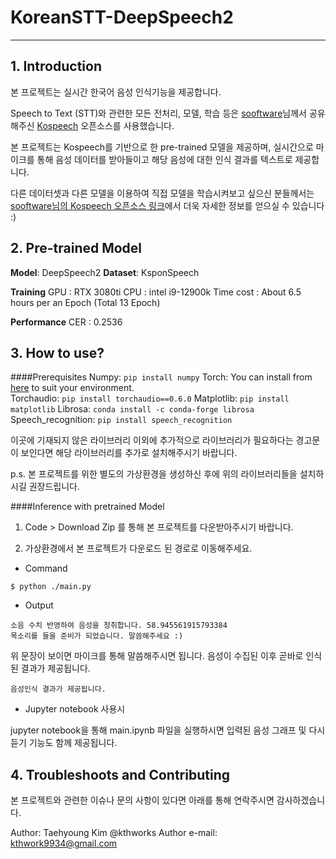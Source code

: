 # KoreanSTT-DeepSpeech2

---

## 1. Introduction

본 프로젝트는 실시간 한국어 음성 인식기능을 제공합니다.  

Speech to Text (STT)와 관련한 모든 전처리, 모델, 학습 등은 [sooftware](https://github.com/sooftware)님께서 공유해주신 [Kospeech](https://github.com/sooftware/kospeech) 오픈소스를 사용했습니다.

본 프로젝트는 Kospeech를 기반으로 한 pre-trained 모델을 제공하며, 실시간으로 마이크를 통해 음성 데이터를 받아들이고 해당 음성에 대한 인식 결과를 텍스트로 제공합니다.

다른 데이터셋과 다른 모델을 이용하여 직접 모델을 학습시켜보고 싶으신 분들께서는 [sooftware님의 Kospeech 오픈소스 링크](https://github.com/sooftware/kospeech)에서 더욱 자세한 정보를 얻으실 수 있습니다 :)

## 2. Pre-trained Model

**Model**: DeepSpeech2
**Dataset**: KsponSpeech

**Training**
GPU : RTX 3080ti
CPU : intel i9-12900k
Time cost : About 6.5 hours per an Epoch (Total 13 Epoch)

**Performance**
CER : 0.2536

## 3. How to use?

####Prerequisites
Numpy: ```pip install numpy```
Torch: You can install from [here](https://pytorch.org/get-started/locally/) to suit your environment.  
Torchaudio: ```pip install torchaudio==0.6.0```
Matplotlib: ```pip install matplotlib```
Librosa: ```conda install -c conda-forge librosa```
Speech_recognition: ```pip install speech_recognition```

이곳에 기재되지 않은 라이브러리 이외에 추가적으로 라이브러리가 필요하다는 경고문이 보인다면 해당 라이브러리를 추가로 설치해주시기 바랍니다.

p.s. 본 프로젝트를 위한 별도의 가상환경을 생성하신 후에 위의 라이브러리들을 설치하시길 권장드립니다.

####Inference with pretrained Model
1. Code > Download Zip 를 통해 본 프로젝트를 다운받아주시기 바랍니다.

2. 가상환경에서 본 프로젝트가 다운로드 된 경로로 이동해주세요.

* Command
```
$ python ./main.py
```

* Output
```
소음 수치 반영하여 음성을 청취합니다. 58.945561915793384
목소리를 들을 준비가 되었습니다. 말씀해주세요 :)
```  
위 문장이 보이면 마이크를 통해 말씀해주시면 됩니다.
음성이 수집된 이후 곧바로 인식된 결과가 제공됩니다.
```
음성인식 결과가 제공됩니다.
```

* Jupyter notebook 사용시

jupyter notebook을 통해 main.ipynb 파일을 실행하시면 입력된 음성 그래프 및 다시듣기 기능도 함께 제공됩니다.

## 4. Troubleshoots and Contributing

본 프로젝트와 관련한 이슈나 문의 사항이 있다면 아래를 통해 연락주시면 감사하겠습니다.

Author: Taehyoung Kim @kthworks
Author e-mail: kthwork9934@gmail.com

